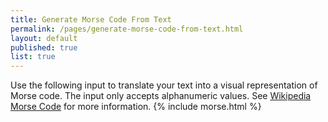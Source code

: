 ```yaml
---
title: Generate Morse Code From Text
permalink: /pages/generate-morse-code-from-text.html
layout: default
published: true
list: true
---
```

Use the following input to translate your text into a visual representation of Morse code. The input only accepts alphanumeric values. See [Wikipedia Morse Code](https://en.wikipedia.org/wiki/Morse_code) for more information.
{% include morse.html %}
